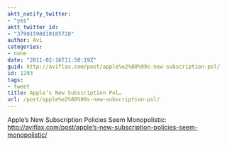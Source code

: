 ```yaml
---
aktt_notify_twitter:
- "yes"
aktt_twitter_id:
- "37901598810185728"
author: Avi
categories:
- none
date: "2011-02-16T11:50:19Z"
guid: http://aviflax.com/post/apple%e2%80%99s-new-subscription-pol/
id: 1293
tags:
- tweet
title: Apple’s New Subscription Pol…
url: /post/apple%e2%80%99s-new-subscription-pol/
---
```

Apple’s New Subscription Policies Seem Monopolistic: <a href="http://aviflax.com/post/apple’s-new-subscription-policies-seem-monopolistic/" rel="nofollow">http://aviflax.com/post/apple’s-new-subscription-policies-seem-monopolistic/</a>